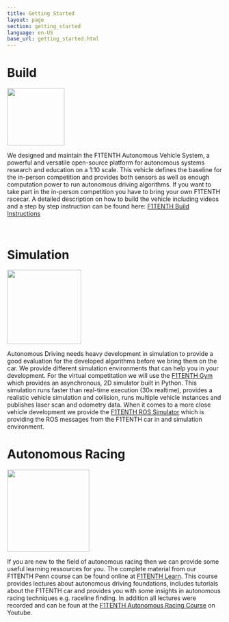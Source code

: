 ```yaml
---
title: Getting Started
layout: page
section: getting_started
language: en-US
base_url: getting_started.html
---
```


# Build 
<span class="image left"><img src="../images/F1TENTH/f1tenth_NX.png" style="width: 14vw" alt="" /></span>



We designed and maintain the F1TENTH Autonomous Vehicle System, a powerful and versatile open-source platform for autonomous systems research and education on a 1:10 scale. This vehicle defines the baseline for the in-person competition and provides both sensors as well as enough computation power to run autonomous driving algorithms. If you want to take part in the in-person competition you have to bring your own F1TENTH racecar. A detailed description on how to build the vehicle including videos and a step by step instruction can be found here: [F1TENTH Build Instructions](https://f1tenth.org/build.html)

<br>

# Simulation
<span class="image right"><img src="../images/F1TENTH/basic_sim_f1tenth.gif" style="width: 18vw" alt="" /></span>


Autonomous Driving needs heavy development in simulation to provide a good evaluation for the developed algorithms before we bring them on the car. We provide different simulation environments that can help you in your development. For the virtual competitation we will use the  [F1TENTH Gym](https://github.com/f1tenth/f1tenth_gym) which provides an asynchronous, 2D simulator built in Python. This simulation runs faster than real-time execution (30x realtime), provides a realistic vehicle simulation and collision, runs multiple vehicle instances and publishes laser scan and odometry data. When it comes to a more close vehicle development we provide the [F1TENTH ROS Simulator](https://github.com/f1tenth/f1tenth_simulator) which is providing the ROS messages from the F1TENTH car in and simulation environment.


# Autonomous Racing
<span class="image left"><img src="../images/F1TENTH/Lecture_1_Thumbnail.png" style="width: 20vw" alt="" /></span>

If you are new to the field of autonomous racing then we can provide some useful learning ressources for you. The complete material from our F1TENTH Penn course can be found online at [F1TENTH Learn](https://f1tenth.org/learn.html). This course provides lectures about autonomous driving foundations, includes tutorials about the F1TENTH car and provides you with some insights in autonomous racing techniques e.g. raceline finding. In addition all lectures were recorded and can be foun at the [F1TENTH Autonomous Racing Course](https://youtu.be/zENhppcxwzY) on Youtube.